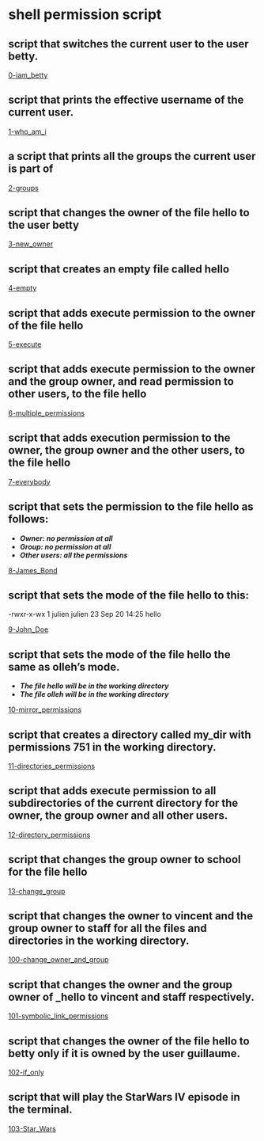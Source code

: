 # shell permission script
## script that switches the current user to the user betty.
[0-iam_betty](https://github.com/martcpp/alx-system_engineering-devops/blob/master/0x01-shell_permissions/0-iam_betty)
## script that prints the effective username of the current user.
[1-who_am_i](https://github.com/martcpp/alx-system_engineering-devops/blob/master/0x01-shell_permissions/1-who_am_i)
## a script that prints all the groups the current user is part of
[2-groups](https://github.com/martcpp/alx-system_engineering-devops/blob/master/0x01-shell_permissions/2-groups)
## script that changes the owner of the file hello to the user betty
[3-new_owner](https://github.com/martcpp/alx-system_engineering-devops/blob/master/0x01-shell_permissions/3-new_owner)
## script that creates an empty file called hello
[4-empty](https://github.com/martcpp/alx-system_engineering-devops/blob/master/0x01-shell_permissions/4-empty)
## script that adds execute permission to the owner of the file hello
[5-execute](https://github.com/martcpp/alx-system_engineering-devops/blob/master/0x01-shell_permissions/5-execute)
## script that adds execute permission to the owner and the group owner, and read permission to other users, to the file hello
[6-multiple_permissions](https://github.com/martcpp/alx-system_engineering-devops/blob/master/0x01-shell_permissions/6-multiple_permissions)
## script that adds execution permission to the owner, the group owner and the other users, to the file hello
[7-everybody](https://github.com/martcpp/alx-system_engineering-devops/blob/master/0x01-shell_permissions/7-everybody)
## script that sets the permission to the file hello as follows:
- ***Owner: no permission at all***
- ***Group: no permission at all***
- ***Other users: all the permissions***

[8-James_Bond](https://github.com/martcpp/alx-system_engineering-devops/blob/master/0x01-shell_permissions/8-James_Bond)
## script that sets the mode of the file hello to this:
-rwxr-x-wx 1 julien julien 23 Sep 20 14:25 hello

[9-John_Doe](https://github.com/martcpp/alx-system_engineering-devops/blob/master/0x01-shell_permissions/9-John_Doe)
## script that sets the mode of the file hello the same as olleh’s mode.

- ***The file hello will be in the working directory***
- ***The file olleh will be in the working directory***

[10-mirror_permissions](https://github.com/martcpp/alx-system_engineering-devops/blob/master/0x01-shell_permissions/10-mirror_permissions)
## script that creates a directory called my_dir with permissions 751 in the working directory.
[11-directories_permissions](https://github.com/martcpp/alx-system_engineering-devops/blob/master/0x01-shell_permissions/11-directories_permissions)
## script that adds execute permission to all subdirectories of the current directory for the owner, the group owner and all other users. 
[12-directory_permissions](https://github.com/martcpp/alx-system_engineering-devops/blob/master/0x01-shell_permissions/12-directory_permissions)
## script that changes the group owner to school for the file hello
[13-change_group](https://github.com/martcpp/alx-system_engineering-devops/blob/master/0x01-shell_permissions/13-change_group)
## script that changes the owner to vincent and the group owner to staff for all the files and directories in the working directory.
[100-change_owner_and_group](https://github.com/martcpp/alx-system_engineering-devops/blob/master/0x01-shell_permissions/100-change_owner_and_group)
## script that changes the owner and the group owner of _hello to vincent and staff respectively.
[101-symbolic_link_permissions](https://github.com/martcpp/alx-system_engineering-devops/blob/master/0x01-shell_permissions/101-symbolic_link_permissions)
## script that changes the owner of the file hello to betty only if it is owned by the user guillaume.
[102-if_only](https://github.com/martcpp/alx-system_engineering-devops/blob/master/0x01-shell_permissions/102-if_only) 
## script that will play the StarWars IV episode in the terminal.
[103-Star_Wars](https://github.com/martcpp/alx-system_engineering-devops/blob/master/0x01-shell_permissions/103-Star_Wars)
